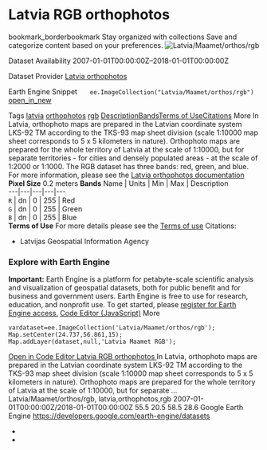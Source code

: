  
#  Latvia RGB orthophotos 
bookmark_borderbookmark Stay organized with collections  Save and categorize content based on your preferences.
![Latvia/Maamet/orthos/rgb](https://developers.google.com/earth-engine/datasets/images/Latvia/Latvia_Maamet_orthos_rgb_sample.png) 

Dataset Availability
    2007-01-01T00:00:00Z–2018-01-01T00:00:00Z 

Dataset Provider
     [ Latvia orthophotos ](https://www.lgia.gov.lv/lv/ortofotokartes-1) 

Earth Engine Snippet
     `    ee.ImageCollection("Latvia/Maamet/orthos/rgb")   ` [ open_in_new ](https://code.earthengine.google.com/?scriptPath=Examples:Datasets/Latvia/Latvia_Maamet_orthos_rgb) 

Tags
     [latvia](https://developers.google.com/earth-engine/datasets/tags/latvia) [orthophotos](https://developers.google.com/earth-engine/datasets/tags/orthophotos) [rgb](https://developers.google.com/earth-engine/datasets/tags/rgb)
[Description](https://developers.google.com/earth-engine/datasets/catalog/Latvia_Maamet_orthos_rgb#description)[Bands](https://developers.google.com/earth-engine/datasets/catalog/Latvia_Maamet_orthos_rgb#bands)[Terms of Use](https://developers.google.com/earth-engine/datasets/catalog/Latvia_Maamet_orthos_rgb#terms-of-use)[Citations](https://developers.google.com/earth-engine/datasets/catalog/Latvia_Maamet_orthos_rgb#citations) More
In Latvia, orthophoto maps are prepared in the Latvian coordinate system LKS-92 TM according to the TKS-93 map sheet division (scale 1:10000 map sheet corresponds to 5 x 5 kilometers in nature). Orthophoto maps are prepared for the whole territory of Latvia at the scale of 1:10000, but for separate territories - for cities and densely populated areas - at the scale of 1:2000 or 1:1000.
The RGB dataset has three bands: red, green, and blue.
For more information, please see the [Latvia orthophotos documentation](https://www.lgia.gov.lv/lv/ortofotokartes-1)
**Pixel Size** 0.2 meters 
**Bands**
Name | Units | Min | Max | Description  
---|---|---|---|---  
`R` | dn |  0  |  255  | Red  
`G` | dn |  0  |  255  | Green  
`B` | dn |  0  |  255  | Blue  
**Terms of Use**
For more details please see the [Terms of use](https://www.lgia.gov.lv/sites/lgia/files/document/Atverto%20datu%20licence%20CC%20BY_0.pdf)
Citations:
  * Latvijas Geospatial Information Agency


### Explore with Earth Engine
**Important:** Earth Engine is a platform for petabyte-scale scientific analysis and visualization of geospatial datasets, both for public benefit and for business and government users. Earth Engine is free to use for research, education, and nonprofit use. To get started, please [register for Earth Engine access.](https://console.cloud.google.com/earth-engine)
[Code Editor (JavaScript)](https://developers.google.com/earth-engine/datasets/catalog/Latvia_Maamet_orthos_rgb#code-editor-javascript-sample) More
```
vardataset=ee.ImageCollection('Latvia/Maamet/orthos/rgb');
Map.setCenter(24.737,56.861,15);
Map.addLayer(dataset,null,'Latvia Maamet RGB');
```
[ Open in Code Editor ](https://code.earthengine.google.com/?scriptPath=Examples:Datasets/Latvia/Latvia_Maamet_orthos_rgb)
[ Latvia RGB orthophotos ](https://developers.google.com/earth-engine/datasets/catalog/Latvia_Maamet_orthos_rgb)
In Latvia, orthophoto maps are prepared in the Latvian coordinate system LKS-92 TM according to the TKS-93 map sheet division (scale 1:10000 map sheet corresponds to 5 x 5 kilometers in nature). Orthophoto maps are prepared for the whole territory of Latvia at the scale of 1:10000, but for separate …
Latvia/Maamet/orthos/rgb, latvia,orthophotos,rgb 
2007-01-01T00:00:00Z/2018-01-01T00:00:00Z
55.5 20.5 58.5 28.6 
Google Earth Engine
https://developers.google.com/earth-engine/datasets
  * [ ](https://doi.org/https://www.lgia.gov.lv/lv/ortofotokartes-1)
  * [ ](https://doi.org/https://developers.google.com/earth-engine/datasets/catalog/Latvia_Maamet_orthos_rgb)


